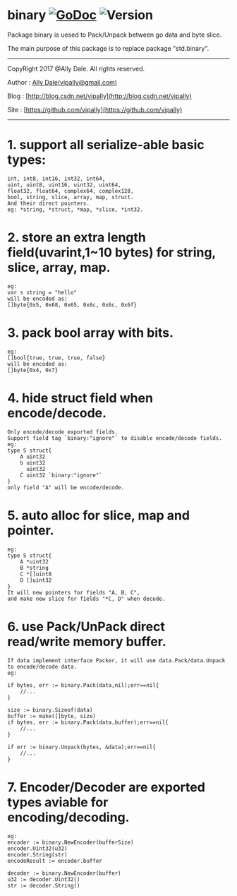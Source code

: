 # binary [![GoDoc](https://godoc.org/github.com/vipally/binary?status.svg)](https://godoc.org/github.com/vipally/binary) ![Version](https://img.shields.io/badge/version-0.8.0.final-green.svg)
  Package binary is uesed to Pack/Unpack between go data and byte slice.

  The main purpose of this package is to replace package "std.binary".

***

CopyRight 2017 @Ally Dale. All rights reserved.
	
Author  : [Ally Dale(vipally@gmail.com)](mailto://vipally@gmail.com)

Blog    : [http://blog.csdn.net/vipally](http://blog.csdn.net/vipally)

Site    : [https://github.com/vipally](https://github.com/vipally)

****

# 1. support all serialize-able basic types:
	int, int8, int16, int32, int64,
	uint, uint8, uint16, uint32, uint64,
	float32, float64, complex64, complex128,
	bool, string, slice, array, map, struct.
	And their direct pointers. 
	eg: *string, *struct, *map, *slice, *int32.

# 2. store an extra length field(uvarint,1~10 bytes) for string, slice, array, map.
	eg: 
	var s string = "hello"
	will be encoded as:
	[]byte{0x5, 0x68, 0x65, 0x6c, 0x6c, 0x6f}

# 3. pack bool array with bits.
	eg: 
	[]bool{true, true, true, false}
	will be encoded as:
	[]byte{0x4, 0x7}

# 4. hide struct field when encode/decode.
	Only encode/decode exported fields.
	Support field tag `binary:"ignore"` to disable encode/decode fields.
	eg: 
	type S struct{
	    A uint32
		b uint32
		_ uint32
		C uint32 `binary:"ignore"`
	}
	only field "A" will be encode/decode.

# 5. auto alloc for slice, map and pointer.
	eg: 
	type S struct{
	    A *uint32
		B *string
		C *[]uint8
		D []uint32
	}
	It will new pointers for fields "A, B, C",
	and make new slice for fields "*C, D" when decode.
	
# 6. use Pack/UnPack direct read/write memory buffer.
	If data implement interface Packer, it will use data.Pack/data.Unpack 
	to encode/decode data.
	eg:
	
	if bytes, err := binary.Pack(data,nil);err==nil{
		//...
	}

	size := binary.Sizeof(data)
	buffer := make([]byte, size)
	if bytes, err := binary.Pack(data,buffer);err==nil{
		//...
	}

	if err := binary.Unpack(bytes, &data);err==nil{
		//...
	}

# 7. Encoder/Decoder are exported types aviable for encoding/decoding.
	eg:
	encoder := binary.NewEncoder(bufferSize)
	encoder.Uint32(u32)
	encoder.String(str)
	encodeResult := encoder.buffer
	
	decoder := binary.NewEncoder(buffer)
	u32 := decoder.Uint32()
	str := decoder.String()

